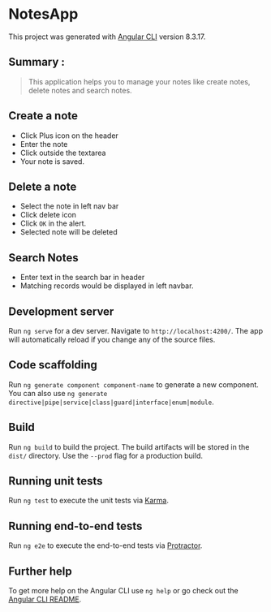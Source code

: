 # NotesApp

This project was generated with [Angular CLI](https://github.com/angular/angular-cli) version 8.3.17.

## Summary :
> This application helps you to manage your notes like create notes, delete notes and search notes.

## Create a note
- Click Plus icon on the header
- Enter the note
- Click outside the textarea
- Your note is saved.

## Delete a note
- Select the note in left nav bar
- Click delete icon
- Click `OK` in the alert.
- Selected note will be deleted

## Search Notes
- Enter text in the search bar in header
- Matching records would be displayed in left navbar.
 

## Development server

Run `ng serve` for a dev server. Navigate to `http://localhost:4200/`. The app will automatically reload if you change any of the source files.

## Code scaffolding

Run `ng generate component component-name` to generate a new component. You can also use `ng generate directive|pipe|service|class|guard|interface|enum|module`.

## Build

Run `ng build` to build the project. The build artifacts will be stored in the `dist/` directory. Use the `--prod` flag for a production build.

## Running unit tests

Run `ng test` to execute the unit tests via [Karma](https://karma-runner.github.io).

## Running end-to-end tests

Run `ng e2e` to execute the end-to-end tests via [Protractor](http://www.protractortest.org/).

## Further help

To get more help on the Angular CLI use `ng help` or go check out the [Angular CLI README](https://github.com/angular/angular-cli/blob/master/README.md).
